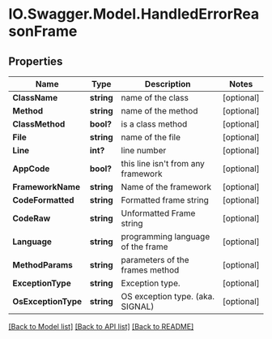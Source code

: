 # IO.Swagger.Model.HandledErrorReasonFrame
## Properties

Name | Type | Description | Notes
------------ | ------------- | ------------- | -------------
**ClassName** | **string** | name of the class | [optional] 
**Method** | **string** | name of the method | [optional] 
**ClassMethod** | **bool?** | is a class method | [optional] 
**File** | **string** | name of the file | [optional] 
**Line** | **int?** | line number | [optional] 
**AppCode** | **bool?** | this line isn&#x27;t from any framework | [optional] 
**FrameworkName** | **string** | Name of the framework | [optional] 
**CodeFormatted** | **string** | Formatted frame string | [optional] 
**CodeRaw** | **string** | Unformatted Frame string | [optional] 
**Language** | **string** | programming language of the frame | [optional] 
**MethodParams** | **string** | parameters of the frames method | [optional] 
**ExceptionType** | **string** | Exception type. | [optional] 
**OsExceptionType** | **string** | OS exception type. (aka. SIGNAL) | [optional] 

[[Back to Model list]](../README.md#documentation-for-models) [[Back to API list]](../README.md#documentation-for-api-endpoints) [[Back to README]](../README.md)


